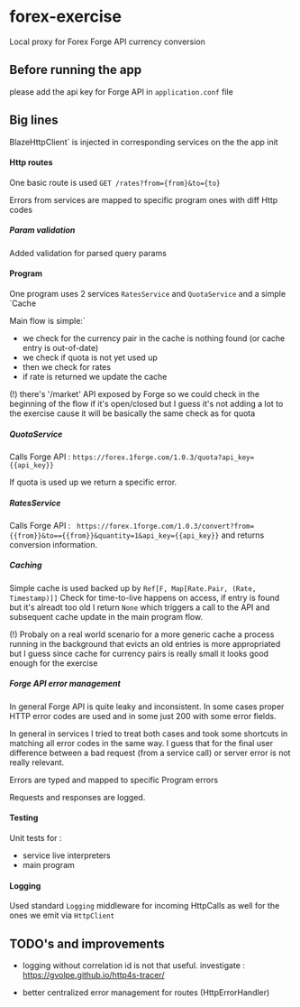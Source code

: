 # forex-exercise
Local proxy for Forex Forge API currency conversion


## Before running the app
please add the api key for Forge API in `application.conf` file

## Big lines 


BlazeHttpClient` is injected in corresponding services on the the app init
 
 
#### Http routes 
One basic  route is used `GET /rates?from={from}&to={to}`  

Errors from services are mapped to specific program ones with diff Http codes

##### Param validation
Added validation for parsed query params

#### Program
One program uses 2 services `RatesService` and `QuotaService` and a simple `Cache

Main flow is simple:`
- we check for the currency pair in the cache is nothing found (or cache entry is out-of-date)
- we check if quota is not yet used up
- then we check for rates   
- if rate is returned we update the cache

(!) there's '/market' API exposed by Forge so we could check in the beginning of the flow if it's open/closed but I guess it's not adding a lot to the exercise cause it will be basically the same check as for quota 

##### QuotaService
Calls Forge API :  `https://forex.1forge.com/1.0.3/quota?api_key={{api_key}}`

If quota is used up we return a specific error. 

##### RatesService
Calls Forge API :  ` https://forex.1forge.com/1.0.3/convert?from={{from}}&to=={{from}}&quantity=1&api_key={{api_key}}`
and returns conversion information. 

##### Caching
Simple cache is used backed up by `Ref[F, Map[Rate.Pair, (Rate, Timestamp)]]`
Check for time-to-live happens on access, if entry is found but it's alreadt too old I return `None` which triggers a call to the API and subsequent cache update in the main program flow.

(!) Probaly on a real world scenario for a more generic cache a process running in the background that evicts an old entries is more appropriated  but I guess since cache for currency pairs is really small it looks good enough for the exercise  

##### Forge API error management
In general Forge API is quite leaky and inconsistent.
In some cases proper HTTP error codes are used and in some just 200 with some error fields. 

In general in services I tried to treat both cases and took some shortcuts in matching all error codes in the same way. 
I guess that for the final user difference between a bad request (from a service call) or server error is not really relevant.

Errors are typed and mapped to specific Program errors

Requests and responses are logged.


#### Testing
Unit tests for :
- service live interpreters
- main program


#### Logging
Used standard `Logging` middleware for incoming HttpCalls as well for the ones we emit via `HttpClient` 
  
## TODO's and improvements 
- logging without correlation id is not that useful. investigate : https://gvolpe.github.io/http4s-tracer/ 

- better centralized  error management for routes  (HttpErrorHandler) 


